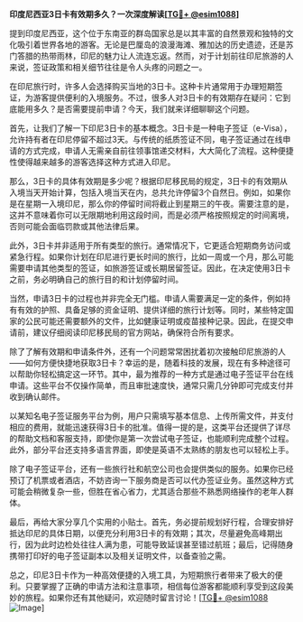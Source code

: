 **印度尼西亚3日卡有效期多久？一次深度解读[[TG💪+ @esim1088](https://t.me/s/esim1088)]**

提到印度尼西亚，这个位于东南亚的群岛国家总是以其丰富的自然景观和独特的文化吸引着世界各地的游客。无论是巴厘岛的浪漫海滩、雅加达的历史遗迹，还是苏门答腊的热带雨林，印尼的魅力让人流连忘返。然而，对于计划前往印尼旅游的人来说，签证政策和相关细节往往是令人头疼的问题之一。

在印尼旅行时，许多人会选择购买当地的3日卡。这种卡片通常用于办理短期签证，为游客提供便利的入境服务。不过，很多人对3日卡的有效期存在疑问：它到底能用多久？是否需要提前申请？今天，我们就来详细聊聊这个问题。

首先，让我们了解一下印尼3日卡的基本概念。3日卡是一种电子签证（e-Visa），允许持有者在印尼停留不超过3天。与传统的纸质签证不同，电子签证通过在线申请的方式完成，申请人无需亲自前往领事馆递交材料，大大简化了流程。这种便捷性使得越来越多的游客选择这种方式进入印尼。

那么，3日卡的具体有效期是多少呢？根据印尼移民局的规定，3日卡的有效期从入境当天开始计算，包括入境当天在内，总共允许停留3个自然日。例如，如果你是在星期一入境印尼，那么你的停留时间将截止到星期三的午夜。需要注意的是，这并不意味着你可以无限期地利用这段时间，而是必须严格按照规定的时间离境，否则可能会面临罚款或其他法律后果。

此外，3日卡并非适用于所有类型的旅行。通常情况下，它更适合短期商务访问或紧急行程。如果你计划在印尼进行更长时间的旅行，比如一周或一个月，那么可能需要申请其他类型的签证，如旅游签证或长期居留签证。因此，在决定使用3日卡之前，务必明确自己的旅行目的和计划停留时间。

当然，申请3日卡的过程也并非完全无门槛。申请人需要满足一定的条件，例如持有有效的护照、具备足够的资金证明、提供详细的旅行计划等。同时，某些特定国家的公民可能还需要额外的文件，比如健康证明或疫苗接种记录。因此，在提交申请前，建议仔细阅读印尼移民局的官方网站，确保符合所有要求。

除了了解有效期和申请条件外，还有一个问题常常困扰着初次接触印尼旅游的人——如何方便快捷地获取3日卡？幸运的是，随着科技的发展，现在有多种途径可以帮助你轻松搞定这一环节。其中，最为推荐的一种方式是通过电子签证平台在线申请。这些平台不仅操作简单，而且审批速度快，通常只需几分钟即可完成支付并收到确认邮件。

以某知名电子签证服务平台为例，用户只需填写基本信息、上传所需文件，并支付相应的费用，就能迅速获得3日卡的批准。值得一提的是，这类平台还提供了详尽的帮助文档和客服支持，即使你是第一次尝试电子签证，也能顺利完成整个过程。此外，部分平台还支持多语言界面，即使是英语不太熟练的朋友也可以轻松上手。

除了电子签证平台，还有一些旅行社和航空公司也会提供类似的服务。如果你已经预订了机票或者酒店，不妨咨询一下服务商是否可以代办签证业务。虽然这种方式可能会稍微复杂一些，但胜在省心省力，尤其适合那些不熟悉网络操作的老年人群体。

最后，再给大家分享几个实用的小贴士。首先，务必提前规划好行程，合理安排好抵达印尼的具体日期，以便充分利用3日卡的有效期；其次，尽量避免高峰期出行，因为此时边检处往往人满为患，可能导致延误甚至错过航班；最后，记得随身携带打印好的电子签证副本以及相关证明文件，以备查验之需。

总之，印尼3日卡作为一种高效便捷的入境工具，为短期旅行者带来了极大的便利。只要掌握了正确的申请方法和注意事项，相信每位游客都能顺利享受到这段美妙的旅程。如果你还有其他疑问，欢迎随时留言讨论！[[TG💪+ @esim1088](https://t.me/s/esim1088) ![Image](https://i.postimg.cc/4NQfJmqS/Snipaste-2025-05-13-00-14-12.png)]